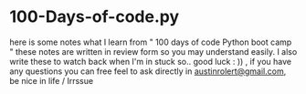 # 100-Days-of-code.py
here is some notes what I learn from " 100 days of code Python boot camp " these notes are written in review form so you may understand easily. I also write these to watch back when I'm in stuck so.. good luck : )) , if you have any questions you can free feel to ask directly in austinrolert@gmail.com,       be nice in life / Irrssue
